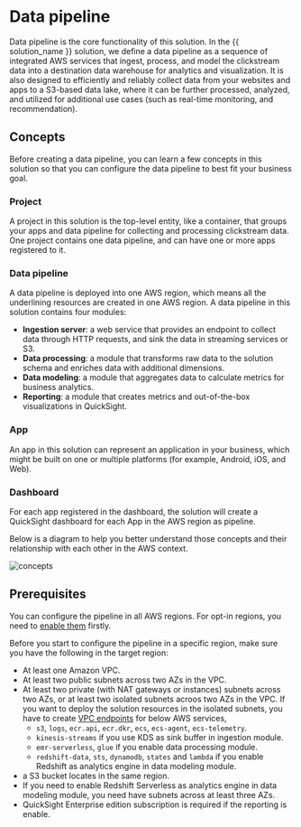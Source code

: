 # Data pipeline
Data pipeline is the core functionality of this solution. In the {{ solution_name }} solution, we define a data pipeline as a sequence of integrated AWS services that ingest, process, and model the clickstream data into a destination data warehouse for analytics and visualization. It is also designed to efficiently and reliably collect data from your websites and apps to a S3-based data lake, where it can be further processed, analyzed, and utilized for additional use cases (such as real-time monitoring, and recommendation).

## Concepts
Before creating a data pipeline, you can learn a few concepts in this solution so that you can configure the data pipeline to best fit your business goal.

### Project
A project in this solution is the top-level entity, like a container, that groups your apps and data pipeline for collecting and processing clickstream data. One project contains one data pipeline, and can have one or more apps registered to it.

### Data pipeline
A data pipeline is deployed into one AWS region, which means all the underlining resources are created in one AWS region. A data pipeline in this solution contains four modules:

- **Ingestion server**: a web service that provides an endpoint to collect data through HTTP requests, and sink the data in streaming services or S3.
- **Data processing**: a module that transforms raw data to the solution schema and enriches data with additional dimensions.
- **Data modeling**: a module that aggregates data to calculate metrics for business analytics.
- **Reporting**: a module that creates metrics and out-of-the-box visualizations in QuickSight.

### App
An app in this solution can represent an application in your business, which might be built on one or multiple platforms (for example, Android, iOS, and Web).

### Dashboard
For each app registered in the dashboard, the solution will create a QuickSight dashboard for each App in the AWS region as pipeline.

Below is a diagram to help you better understand those concepts and their relationship with each other in the AWS context.

![concepts](../images/pipe-mgmt/concepts.jpg)

## Prerequisites

You can configure the pipeline in all AWS regions. For opt-in regions, you need to [enable them][opt-in-regions] firstly.

Before you start to configure the pipeline in a specific region, make sure you have the following in the target region:

- At least one Amazon VPC.
- At least two public subnets across two AZs in the VPC.
- At least two private (with NAT gateways or instances) subnets across two AZs, or at least two isolated subnets acroos two AZs in the VPC. If you want to deploy the solution resources in the isolated subnets, you have to create [VPC endpoints][vpc-endpoints] for below AWS services,
    - `s3`, `logs`, `ecr.api`, `ecr.dkr`, `ecs`, `ecs-agent`, `ecs-telemetry`.
    - `kinesis-streams` if you use KDS as sink buffer in ingestion module.
    - `emr-serverless`, `glue` if you enable data processing module.
    - `redshift-data`, `sts`, `dynamodb`, `states` and `lambda` if you enable Redshift as analytics engine in data modeling module.
- a S3 bucket locates in the same region.
- If you need to enable Redshift Serverless as analytics engine in data modeling module, you need have subnets across at least three AZs.
- QuickSight Enterprise edition subscription is required if the reporting is enable.

[opt-in-regions]: https://docs.aws.amazon.com/general/latest/gr/rande-manage.html
[vpc-endpoints]: https://docs.aws.amazon.com/whitepapers/latest/aws-privatelink/what-are-vpc-endpoints.html